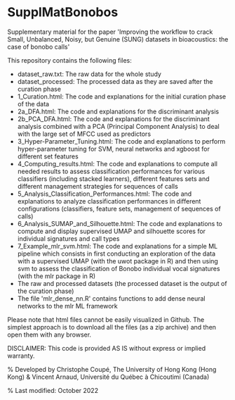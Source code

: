 # SupplMatBonobos
Supplementary material for the paper 'Improving the workflow to crack Small, Unbalanced, Noisy, but Genuine (SUNG) datasets in bioacoustics: the case of bonobo calls'

This repository contains the following files:
- dataset_raw.txt: The raw data for the whole study
- dataset_processed: The processed data as they are saved after the curation phase
- 1_Curation.html: The code and explanations for the initial curation phase of the data
- 2a_DFA.html: The code and explanations for the discriminant analysis
- 2b_PCA_DFA.html: The code and explanations for the discriminant analysis combined with a PCA (Principal Component Analysis) to deal with the large set of MFCC used as predictors
- 3_Hyper-Parameter_Tuning.html: The code and explanations to perform hyper-parameter tuning for SVM, neural networks and xgboost for different set features
- 4_Computing_results.html: The code and explanations to compute all needed results to assess classification performances for various classifiers (including stacked learners), different features sets and different management strategies for sequences of calls
- 5_Analysis_Classification_Performances.html: The code and explanations to analyze classification performances in different configurations (classifiers, feature sets, management of sequences of calls)
- 6_Analysis_SUMAP_and_Silhouette.html: The code and explanations to compute and display supervised UMAP and silhouette scores for individual signatures and call types
- 7_Example_mlr_svm.html: The code and explanations for a simple ML pipeline which consists in first conducting an exploration of the data with a supervised UMAP (with the uwot package in R) and then using svm to assess the classification of Bonobo individual vocal signatures (with the mlr package in R)
- The raw and processed datasets (the processed dataset is the output of the curation phase)
- The file 'mlr_dense_nn.R' contains functions to add dense neural networks to the mlr ML framework


Please note that html files cannot be easily visualized in Github. The simplest approach is to download all the files (as a zip archive) and then open them with any browser.

DISCLAIMER: This code is provided AS IS without express or implied warranty.

% Developed by Christophe Coupé, The University of Hong Kong (Hong Kong) & Vincent Arnaud, Université du Québec à Chicoutimi (Canada)

% Last modified: October 2022
